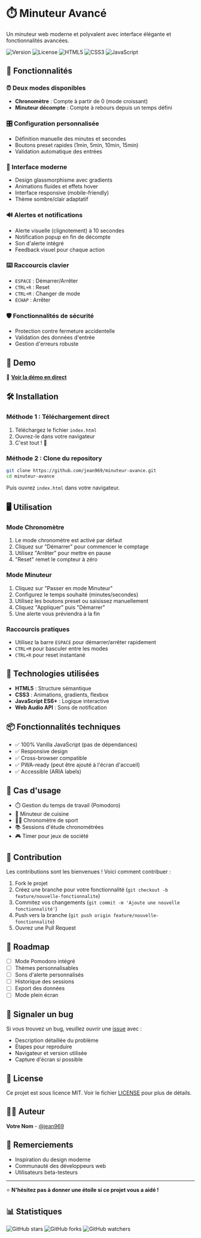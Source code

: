# ⏱️ Minuteur Avancé

Un minuteur web moderne et polyvalent avec interface élégante et fonctionnalités avancées.

![Version](https://img.shields.io/badge/version-1.0.0-blue.svg)
![License](https://img.shields.io/badge/license-MIT-green.svg)
![HTML5](https://img.shields.io/badge/HTML5-E34F26?logo=html5&logoColor=white)
![CSS3](https://img.shields.io/badge/CSS3-1572B6?logo=css3&logoColor=white)
![JavaScript](https://img.shields.io/badge/JavaScript-F7DF1E?logo=javascript&logoColor=black)

## 🚀 Fonctionnalités

### ⏰ Deux modes disponibles
- **Chronomètre** : Compte à partir de 0 (mode croissant)
- **Minuteur décompte** : Compte à rebours depuis un temps défini

### 🎛️ Configuration personnalisée
- Définition manuelle des minutes et secondes
- Boutons preset rapides (1min, 5min, 10min, 15min)
- Validation automatique des entrées

### 🎨 Interface moderne
- Design glassmorphisme avec gradients
- Animations fluides et effets hover
- Interface responsive (mobile-friendly)
- Thème sombre/clair adaptatif

### 🔊 Alertes et notifications
- Alerte visuelle (clignotement) à 10 secondes
- Notification popup en fin de décompte
- Son d'alerte intégré
- Feedback visuel pour chaque action

### ⌨️ Raccourcis clavier
- `ESPACE` : Démarrer/Arrêter
- `CTRL+R` : Reset
- `CTRL+M` : Changer de mode
- `ÉCHAP` : Arrêter

### 🛡️ Fonctionnalités de sécurité
- Protection contre fermeture accidentelle
- Validation des données d'entrée
- Gestion d'erreurs robuste

## 📱 Demo

🔗 **[Voir la démo en direct](https://jean969.github.io/minuteur-avance/)**

## 🛠️ Installation

### Méthode 1 : Téléchargement direct
1. Téléchargez le fichier `index.html`
2. Ouvrez-le dans votre navigateur
3. C'est tout ! 🎉

### Méthode 2 : Clone du repository
```bash
git clone https://github.com/jean969/minuteur-avance.git
cd minuteur-avance
```

Puis ouvrez `index.html` dans votre navigateur.

## 🖥️ Utilisation

### Mode Chronomètre
1. Le mode chronomètre est activé par défaut
2. Cliquez sur "Démarrer" pour commencer le comptage
3. Utilisez "Arrêter" pour mettre en pause
4. "Reset" remet le compteur à zéro

### Mode Minuteur
1. Cliquez sur "Passer en mode Minuteur"
2. Configurez le temps souhaité (minutes/secondes)
3. Utilisez les boutons preset ou saisissez manuellement
4. Cliquez "Appliquer" puis "Démarrer"
5. Une alerte vous préviendra à la fin

### Raccourcis pratiques
- Utilisez la barre `ESPACE` pour démarrer/arrêter rapidement
- `CTRL+M` pour basculer entre les modes
- `CTRL+R` pour reset instantané

## 🔧 Technologies utilisées

- **HTML5** : Structure sémantique
- **CSS3** : Animations, gradients, flexbox
- **JavaScript ES6+** : Logique interactive
- **Web Audio API** : Sons de notification

## 📦 Fonctionnalités techniques

- ✅ 100% Vanilla JavaScript (pas de dépendances)
- ✅ Responsive design
- ✅ Cross-browser compatible
- ✅ PWA-ready (peut être ajouté à l'écran d'accueil)
- ✅ Accessible (ARIA labels)

## 🎯 Cas d'usage

- ⏱️ Gestion du temps de travail (Pomodoro)
- 🍳 Minuteur de cuisine
- 🏃‍♂️ Chronomètre de sport
- 📚 Sessions d'étude chronométrées
- 🎮 Timer pour jeux de société

## 🤝 Contribution

Les contributions sont les bienvenues ! Voici comment contribuer :

1. Fork le projet
2. Créez une branche pour votre fonctionnalité (`git checkout -b feature/nouvelle-fonctionnalite`)
3. Commitez vos changements (`git commit -m 'Ajoute une nouvelle fonctionnalité'`)
4. Push vers la branche (`git push origin feature/nouvelle-fonctionnalite`)
5. Ouvrez une Pull Request

## 📝 Roadmap

- [ ] Mode Pomodoro intégré
- [ ] Thèmes personnalisables
- [ ] Sons d'alerte personnalisés
- [ ] Historique des sessions
- [ ] Export des données
- [ ] Mode plein écran

## 🐛 Signaler un bug

Si vous trouvez un bug, veuillez ouvrir une [issue](https://github.com/jean969/minuteur-avance/issues) avec :
- Description détaillée du problème
- Étapes pour reproduire
- Navigateur et version utilisée
- Capture d'écran si possible

## 📄 License

Ce projet est sous licence MIT. Voir le fichier [LICENSE](LICENSE) pour plus de détails.

## 👨‍💻 Auteur

**Votre Nom** - [@jean969](https://github.com/jean969)

## 🙏 Remerciements

- Inspiration du design moderne
- Communauté des développeurs web
- Utilisateurs beta-testeurs

---

⭐ **N'hésitez pas à donner une étoile si ce projet vous a aidé !**

## 📊 Statistiques

![GitHub stars](https://img.shields.io/github/stars/jean969/minuteur-avance?style=social)
![GitHub forks](https://img.shields.io/github/forks/jean969/minuteur-avance?style=social)
![GitHub watchers](https://img.shields.io/github/watchers/jean969/minuteur-avance?style=social)
